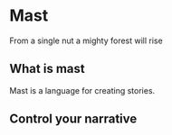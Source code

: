 # Mast
From a single nut a mighty forest will rise

## What is mast
Mast is a language for creating stories.

## Control your narrative
